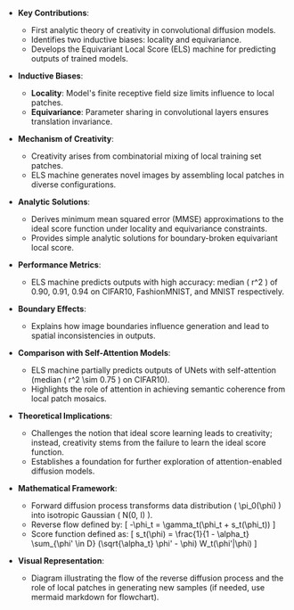 - **Key Contributions**:
  - First analytic theory of creativity in convolutional diffusion models.
  - Identifies two inductive biases: locality and equivariance.
  - Develops the Equivariant Local Score (ELS) machine for predicting outputs of trained models.

- **Inductive Biases**:
  - **Locality**: Model's finite receptive field size limits influence to local patches.
  - **Equivariance**: Parameter sharing in convolutional layers ensures translation invariance.

- **Mechanism of Creativity**:
  - Creativity arises from combinatorial mixing of local training set patches.
  - ELS machine generates novel images by assembling local patches in diverse configurations.

- **Analytic Solutions**:
  - Derives minimum mean squared error (MMSE) approximations to the ideal score function under locality and equivariance constraints.
  - Provides simple analytic solutions for boundary-broken equivariant local score.

- **Performance Metrics**:
  - ELS machine predicts outputs with high accuracy: median \( r^2 \) of 0.90, 0.91, 0.94 on CIFAR10, FashionMNIST, and MNIST respectively.

- **Boundary Effects**:
  - Explains how image boundaries influence generation and lead to spatial inconsistencies in outputs.

- **Comparison with Self-Attention Models**:
  - ELS machine partially predicts outputs of UNets with self-attention (median \( r^2 \sim 0.75 \) on CIFAR10).
  - Highlights the role of attention in achieving semantic coherence from local patch mosaics.

- **Theoretical Implications**:
  - Challenges the notion that ideal score learning leads to creativity; instead, creativity stems from the failure to learn the ideal score function.
  - Establishes a foundation for further exploration of attention-enabled diffusion models.

- **Mathematical Framework**:
  - Forward diffusion process transforms data distribution \( \pi_0(\phi) \) into isotropic Gaussian \( N(0, I) \).
  - Reverse flow defined by:
    \[
    -\phi_t = \gamma_t(\phi_t + s_t(\phi_t))
    \]
  - Score function defined as:
    \[
    s_t(\phi) = \frac{1}{1 - \alpha_t} \sum_{\phi' \in D} (\sqrt{\alpha_t} \phi' - \phi) W_t(\phi'|\phi)
    \]

- **Visual Representation**:
  - Diagram illustrating the flow of the reverse diffusion process and the role of local patches in generating new samples (if needed, use mermaid markdown for flowchart).